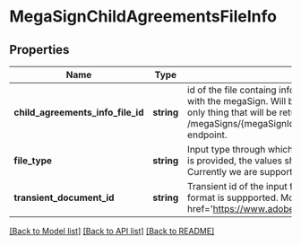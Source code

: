 # MegaSignChildAgreementsFileInfo

## Properties
Name | Type | Description | Notes
------------ | ------------- | ------------- | -------------
**child_agreements_info_file_id** | **string** | id of the file containg information about the existing childAgreementsInfo associated with the megaSign. Will be ignored in POST call and in case of GET call, this is the only thing that will be returned. The content of the file can be fetched through GET /megaSigns/{megaSignId}/childAgreementsInfo/{childAgreementsInfoFileId} endpoint. | [optional] 
**file_type** | **string** | Input type through which participantSetsInfos will be provided. Whichever input type is provided, the values should be provided in its corresponding value object. Currently we are supporting CSV file format for providing megaSIgn child recipients. | [optional] 
**transient_document_id** | **string** | Transient id of the input file which contains participantSetsInfos. Currently only csv format is suppported. More details about CSV format &lt;a href&#x3D;&#39;https://www.adobe.com/go/documentcloud_megasigncsv&#39;&gt;here&lt;/a&gt; | [optional] 

[[Back to Model list]](../README.md#documentation-for-models) [[Back to API list]](../README.md#documentation-for-api-endpoints) [[Back to README]](../README.md)


